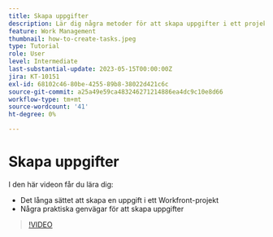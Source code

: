 ```yaml
---
title: Skapa uppgifter
description: Lär dig några metoder för att skapa uppgifter i ett projekt i Adobe Workfront.
feature: Work Management
thumbnail: how-to-create-tasks.jpeg
type: Tutorial
role: User
level: Intermediate
last-substantial-update: 2023-05-15T00:00:00Z
jira: KT-10151
exl-id: 68102c46-80be-4255-89b8-38022d421c6c
source-git-commit: a25a49e59ca483246271214886ea4dc9c10e8d66
workflow-type: tm+mt
source-wordcount: '41'
ht-degree: 0%

---
```


# Skapa uppgifter

I den här videon får du lära dig:

* Det långa sättet att skapa en uppgift i ett Workfront-projekt
* Några praktiska genvägar för att skapa uppgifter

>[!VIDEO](https://video.tv.adobe.com/v/3419372/?quality=12&learn=on)
